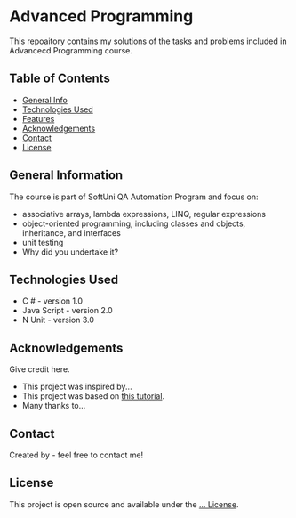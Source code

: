 # Advanced Programming
This repoaitory contains my solutions of the tasks and problems included in Advancecd Programming course. 


## Table of Contents
* [General Info](#general-information)
* [Technologies Used](#technologies-used)
* [Features](#features)
* [Acknowledgements](#acknowledgements)
* [Contact](#contact)
* [License](#license) 

## General Information
The course is part of SoftUni QA Automation Program and focus on:
- associative arrays, lambda expressions, LINQ, regular expressions
- object-oriented programming, including classes and objects, inheritance, and interfaces
- unit testing
- Why did you undertake it?

## Technologies Used
- C # - version 1.0
- Java Script - version 2.0
- N Unit - version 3.0

## Acknowledgements
Give credit here.
- This project was inspired by...
- This project was based on [this tutorial](https://www.example.com).
- Many thanks to...

## Contact
Created by [](https://) - feel free to contact me!

## License 
This project is open source and available under the [... License](). 


